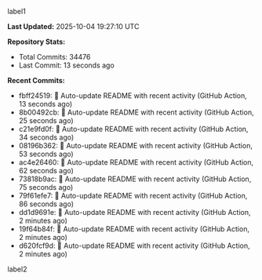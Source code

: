 
label1 
<!-- ACTIVITY_START -->
**Last Updated:** 2025-10-04 19:27:10 UTC

**Repository Stats:**
- Total Commits: 34476
- Last Commit: 13 seconds ago

**Recent Commits:**
- fbff24519: 🤖 Auto-update README with recent activity (GitHub Action, 13 seconds ago)
- 8b00492cb: 🤖 Auto-update README with recent activity (GitHub Action, 25 seconds ago)
- c21e9fd0f: 🤖 Auto-update README with recent activity (GitHub Action, 34 seconds ago)
- 08196b362: 🤖 Auto-update README with recent activity (GitHub Action, 53 seconds ago)
- ac4e26460: 🤖 Auto-update README with recent activity (GitHub Action, 62 seconds ago)
- 73818b9ac: 🤖 Auto-update README with recent activity (GitHub Action, 75 seconds ago)
- 79f61efe7: 🤖 Auto-update README with recent activity (GitHub Action, 86 seconds ago)
- dd1d9691e: 🤖 Auto-update README with recent activity (GitHub Action, 2 minutes ago)
- 19f64b84f: 🤖 Auto-update README with recent activity (GitHub Action, 2 minutes ago)
- d620fcf9d: 🤖 Auto-update README with recent activity (GitHub Action, 2 minutes ago)
<!-- ACTIVITY_END -->

label2
